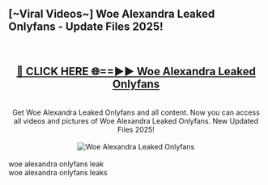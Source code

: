<h2>[~Viral Videos~] Woe Alexandra Leaked Onlyfans - Update Files 2025!</h2>
<br>
<div align="center">
<h2><a href="https://betterlinks.top/A2PfLJ" rel="nofollow">🔴 CLICK HERE 🌐==►► Woe Alexandra Leaked Onlyfans</a></h2>
<br>
Get Woe Alexandra Leaked Onlyfans and all content. Now you can access all videos and pictures of Woe Alexandra Leaked Onlyfans. New Updated Files 2025!
<br>
<br>
<a href="https://betterlinks.top/A2PfLJ" rel="nofollow" data-target="animated-image.originalLink"><img src="https://i.ibb.co.com/WyWwxjT/player-gif2.gif" alt="Woe Alexandra Leaked Onlyfans" style="max-width: 100%; display: inline-block;" data-target="animated-image.originalImage"></a>
</div>
<br>
woe alexandra onlyfans leak<br>
woe alexandra onlyfans leaks